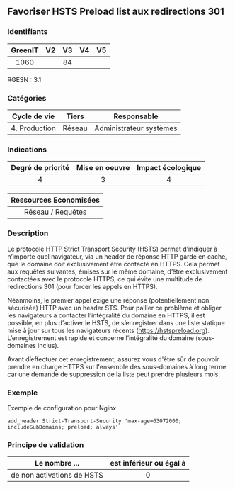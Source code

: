 ## Favoriser HSTS Preload list aux redirections 301

### Identifiants

| GreenIT | V2  | V3  | V4  | V5  |
| :-----: | :-: | :-: | :-: | :-: |
|  1060   |     | 84  |     |     |

RGESN : 3.1

### Catégories

| Cycle de vie  | Tiers  |       Responsable       |
| :-----------: | :----: | :---------------------: |
| 4. Production | Réseau | Administrateur systèmes |

### Indications

| Degré de priorité | Mise en oeuvre | Impact écologique |
| :---------------: | :------------: | :---------------: |
|         4         |       3        |         4         |

| Ressources Economisées |
| :--------------------: |
|   Réseau / Requêtes    |

### Description

Le protocole HTTP Strict Transport Security (HSTS) permet d’indiquer à n’importe quel navigateur, via un header de réponse HTTP gardé en cache, que le domaine doit exclusivement être contacté en HTTPS. Cela permet aux requêtes suivantes, émises sur le même domaine, d’être exclusivement contactées avec le protocole HTTPS, ce qui évite une multitude de redirections 301 (pour forcer les appels en HTTPS).

Néanmoins, le premier appel exige une réponse (potentiellement non sécurisée) HTTP avec un header STS. Pour pallier ce problème et obliger les navigateurs à contacter l’intégralité du domaine en HTTPS, il est possible, en plus d’activer le HSTS, de s’enregistrer dans une liste statique mise à jour sur tous les navigateurs récents (https://hstspreload.org). L’enregistrement est rapide et concerne l’intégralité du domaine (sous-domaines inclus).

Avant d’effectuer cet enregistrement, assurez vous d'être sûr de pouvoir prendre en charge HTTPS sur l'ensemble des sous-domaines à long terme car une demande de suppression de la liste peut prendre plusieurs mois.

### Exemple

Exemple de configuration pour Nginx

```nginxconf
add_header Strict-Transport-Security 'max-age=63072000; includeSubDomains; preload; always'
```

### Principe de validation

| Le nombre ...              | est inférieur ou égal à |
| -------------------------- | :---------------------: |
| de non activations de HSTS |            0            |
